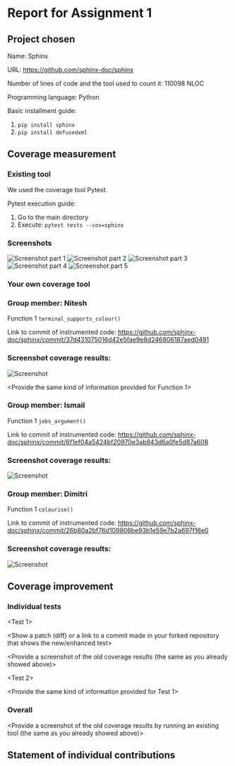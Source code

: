 # Report for Assignment 1

## Project chosen

Name: Sphinx

URL: https://github.com/sphinx-doc/sphinx

Number of lines of code and the tool used to count it: 110098 NLOC

Programming language: Python

Basic installment guide:
1. `pip install sphinx`
2. `pip install defusedxml`

## Coverage measurement

### Existing tool

We used the coverage tool Pytest.

Pytest execution guide:
1. Go to the main directory
2. Execute: `pytest tests --cov=sphinx`

### Screenshots
![Screenshot part 1](https://github.com/Wavyness/sphinx/blob/master/doc/screenshots/screenshot_pytest_overall_coverage_1.png)
![Screenshot part 2](https://github.com/Wavyness/sphinx/blob/master/doc/screenshots/screenshot_pytest_overall_coverage_2.png)
![Screenshot part 3](https://github.com/Wavyness/sphinx/blob/master/doc/screenshots/screenshot_pytest_overall_coverage_3.png)
![Screenshot part 4](https://github.com/Wavyness/sphinx/blob/master/doc/screenshots/screenshot_pytest_overall_coverage_4.png)
![Screenshot part 5](https://github.com/Wavyness/sphinx/blob/master/doc/screenshots/screenshot_pytest_overall_coverage_5.png)

### Your own coverage tool

<The following is supposed to be repeated for each group member>

### Group member: Nitesh
Function 1 `terminal_supports_colour()`

Link to commit of instrumented code: https://github.com/sphinx-doc/sphinx/commit/37d431075016d42e5fae9e8d246806187aed0491



### Screenshot coverage results:
![Screenshot](https://github.com/Wavyness/sphinx/blob/master/doc/screenshots/instrumentation_colour.py_prints.png)

<Provide the same kind of information provided for Function 1>

### Group member: Ismail
Function 1 `jobs_argument()`

Link to commit of instrumented code: https://github.com/sphinx-doc/sphinx/commit/6f1ef04a5424bf20970e3ab843d6a0fe5d87a608
### Screenshot coverage results:
![Screenshot](https://github.com/Wavyness/sphinx/blob/master/doc/screenshots/screenshot_job_arguments_output.png)


### Group member: Dimitri
Function 1 `colourise()`

Link to commit of instrumented code: https://github.com/sphinx-doc/sphinx/commit/26b80a2bf76d109806be93b1e59e7b2a697f16e0
### Screenshot coverage results:
![Screenshot](https://github.com/Wavyness/sphinx/blob/master/doc/screenshots/screenshot_colourise_output.png)



## Coverage improvement

### Individual tests

<The following is supposed to be repeated for each group member>

<Group member name>

<Test 1>

<Show a patch (diff) or a link to a commit made in your forked repository that shows the new/enhanced test>

<Provide a screenshot of the old coverage results (the same as you already showed above)>

<Provide a screenshot of the new coverage results>

<State the coverage improvement with a number and elaborate on why the coverage is improved>

<Test 2>

<Provide the same kind of information provided for Test 1>

### Overall

<Provide a screenshot of the old coverage results by running an existing tool (the same as you already showed above)>

<Provide a screenshot of the new coverage results by running the existing tool using all test modifications made by the group>

## Statement of individual contributions

<Write what each group member did>
